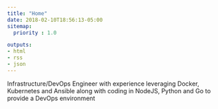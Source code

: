 ```yaml
---
title: "Home"
date: 2018-02-10T18:56:13-05:00
sitemap:
  priority : 1.0

outputs:
- html
- rss
- json
---
```

<p>Infrastructure/DevOps Engineer with experience leveraging Docker, Kubernetes and Ansible along with coding in NodeJS, Python and Go to provide a DevOps environment</p>